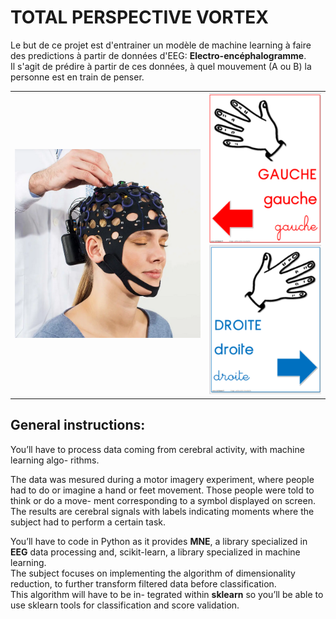# TOTAL PERSPECTIVE VORTEX

Le but de ce projet est d'entrainer un modèle de machine learning à faire des predictions à partir de données d'EEG: **Electro-encéphalogramme**.\
Il s'agit de prédire à partir de ces données, à quel mouvement (A ou B) la personne est en train de penser.

|||
|--|--|
|![](./assets/EEG.png)|![](./assets/gauche.png)![](./assets/droite.png)|


## General instructions:
You’ll have to process data coming from cerebral activity, with machine learning algo-
rithms.

The data was mesured during a motor imagery experiment, where people had to
do or imagine a hand or feet movement. Those people were told to think or do a move-
ment corresponding to a symbol displayed on screen. The results are cerebral signals
with labels indicating moments where the subject had to perform a certain task.

You’ll have to code in Python as it provides **MNE**, a library specialized in **EEG** data
processing and, scikit-learn, a library specialized in machine learning.\
The subject focuses on implementing the algorithm of dimensionality reduction, to
further transform filtered data before classification.\
This algorithm will have to be in-
tegrated within **sklearn** so you’ll be able to use sklearn tools for classification and score validation.

